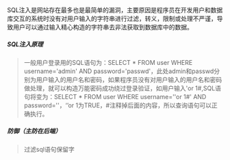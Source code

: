 SQL注入是网站存在最多也是最简单的漏洞，主要原因是程序员在开发用户和数据库交互的系统时没有对用户输入的字符串进行过滤，转义，限制或处理不严谨，导致用户可以通过输入精心构造的字符串去非法获取到数据库中的数据。

##### SQL注入原理

> 一般用户登录用的SQL语句为：SELECT * FROM user WHERE username='admin' AND password='passwd'，此处admin和passwd分别为用户输入的用户名和密码，如果程序员没有对用户输入的用户名和密码做处理，就可以构造万能密码成功绕过登录验证，如用户输入'or 1#,SQL语句将变为：SELECT * FROM user WHERE username=''or 1#' AND password=''，‘’or 1为TRUE，#注释掉后面的内容，所以查询语句可以正确执行。

##### 防御（主防在后端）

> 过滤sql语句保留字